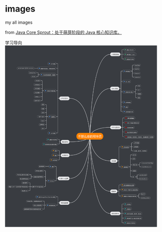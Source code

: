 # images
my all images

from [Java Core Sprout：处于萌芽阶段的 Java 核心知识库。](https://crossoverjie.top/JCSprout/#/)


学习导向
![学习导向](https://raw.githubusercontent.com/wsk1103/images/master/learning/provideMyself.jpg)
